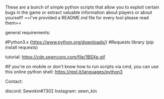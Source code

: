 These are a bunch of simple python scripts that allow you to exploit certain bugs in the game or extract valuable information about players or about yourself!
==i've provided a README.md file for every tool please read them==

general requirements:

#Python3.x (https://www.python.org/downloads/)
#Requests library (pip install requests)

tutorial: 
https://cdn.sewncorp.com/file/1BSXp.gif

#if you're on mobile or don't know how to run scripts via cmd, you can use this online python shell: https://repl.it/languages/python3

Contact:

discord: Sewnkin#7302
Instagram: sewn_kin
